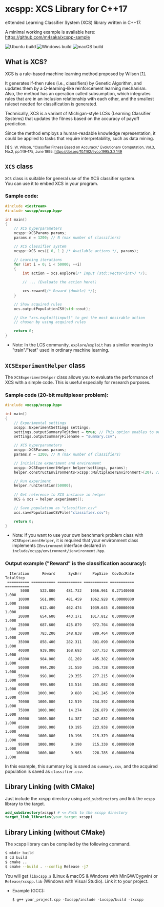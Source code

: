 # xcspp: XCS Library for C++17
eXtended Learning Classifier System (XCS) library written in C++17.

A minimal working example is available here: https://github.com/m4saka/xcspp-sample

![Ubuntu build](https://github.com/m4saka/xcspp/workflows/Ubuntu%20build/badge.svg)
![Windows build](https://github.com/m4saka/xcspp/workflows/Windows%20build/badge.svg)
![macOS build](https://github.com/m4saka/xcspp/workflows/macOS%20build/badge.svg)

## What is XCS?
XCS is a rule-based machine learning method proposed by Wilson [1].

It generates if-then rules (i.e., classifiers) by Genetic Algorithm, and updates them by a Q-learning-like reinforcement learning mechanism.  
Also, the method has an operation called subsumption, which integrates rules that are in an inclusion relationship with each other, and the smallest ruleset needed for classification is generated.

Technically, XCS is a variant of Michigan-style LCSs (Learning Classifier Systems) that updates the fitness based on the accuracy of payoff prediction.

Since the method employs a human-readable knowledge representation, it could be applied to tasks that require interpretability, such as data mining.

<sub>[1] S. W. Wilson, "Classifier Fitness Based on Accuracy," Evolutionary Computation, Vol.3, No.2, pp.149-175, June 1995. https://doi.org/10.1162/evco.1995.3.2.149</sub>

## `XCS` class
`XCS` class is suitable for general use of the XCS classifier system.  
You can use it to embed XCS in your program.

### Sample code:
```cpp
#include <iostream>
#include <xcspp/xcspp.hpp>

int main()
{
    // XCS hyperparameters
    xcspp::XCSParams params;
    params.n = 1200; // N (max number of classifiers)

    // XCS classifier system
    xcspp::XCS xcs({ 0, 1 } /* Available actions */, params);

    // Learning iterations
    for (int i = 0; i < 50000; ++i)
    {
        int action = xcs.explore(/* Input (std::vector<int>) */);

        // ... (Evaluate the action here!)

        xcs.reward(/* Reward (double) */);
    }

    // Show acquired rules
    xcs.outputPopulationCSV(std::cout);

    // Use "xcs.exploit(input)" to get the most desirable action
    // chosen by using acquired rules

    return 0;
}
```
- Note: In the LCS community, `explore`/`exploit` has a similar meaning to "train"/"test" used in ordinary machine learning.

## `XCSExperimentHelper` class
The `XCSExperimentHelper` class allows you to evaluate the performance of XCS with a simple code. 
This is useful especially for research purposes.

### Sample code (20-bit multiplexer problem):
```cpp
#include <xcspp/xcspp.hpp>

int main()
{
    // Experimental settings
    xcspp::ExperimentSettings settings;
    settings.outputSummaryToStdout = true; // This option enables to output summary log to console.
    settings.outputSummaryFilename = "summary.csv";

    // XCS hyperparameters
    xcspp::XCSParams params;
    params.n = 1200; // N (max number of classifiers)

    // Initialize experiment and environment
    xcspp::XCSExperimentHelper helper(settings, params);
    helper.constructEnvironments<xcspp::MultiplexerEnvironment>(20); // This calls xcspp::MultiplexerEnvironment constructor.

    // Run experiment
    helper.runIteration(50000);
    
    // Get reference to XCS instance in helper
    XCS & xcs = helper.experiment();

    // Save population as "classifier.csv"
    xcs.savePopulationCSVFile("classifier.csv");

    return 0;
}
```
- Note: If you want to use your own benchmark problem class with `XCSExperimentHelper`, it is required that your environment class implements `IEnvironment` interface declared in `include/xcspp/environment/ienvironment.hpp`.

### Output example ("Reward" is the classification accuracy):
```
  Iteration      Reward      SysErr     PopSize  CovOccRate   TotalStep
 ========== =========== =========== =========== =========== ===========
       5000     522.800     481.732    1056.961  0.27140000       1.000
      10000     561.800     481.459    1062.928  0.00000000       1.000
      15000     612.400     462.474    1039.645  0.00000000       1.000
      20000     654.600     443.171    1017.812  0.00000000       1.000
      25000     687.600     425.879     972.704  0.00000000       1.000
      30000     783.200     348.838     889.464  0.00000000       1.000
      35000     858.400     282.311     801.090  0.00000000       1.000
      40000     939.000     168.693     637.753  0.00000000       1.000
      45000     984.000      81.269     485.382  0.00000000       1.000
      50000     994.200      31.550     345.738  0.00000000       1.000
      55000     998.800      20.355     277.215  0.00000000       1.000
      60000     999.600      13.514     265.082  0.00000000       1.000
      65000    1000.000       9.880     241.245  0.00000000       1.000
      70000    1000.000      12.519     234.592  0.00000000       1.000
      75000    1000.000      14.274     226.879  0.00000000       1.000
      80000    1000.000      14.387     242.632  0.00000000       1.000
      85000    1000.000      10.195     223.938  0.00000000       1.000
      90000    1000.000      10.196     215.379  0.00000000       1.000
      95000    1000.000       9.190     215.330  0.00000000       1.000
     100000    1000.000       9.963     228.785  0.00000000       1.000
```
In this example, this summary log is saved as `summary.csv`, and the acquired population is saved as `classifier.csv`.

## Library Linking (with CMake)
Just include the xcspp directory using `add_subdirectory` and link the `xcspp` library to the target.
```cmake
add_subdirectory(xcspp) # <= Path to the xcspp directory
target_link_libraries(your_target xcspp)
```

## Library Linking (without CMake)
The xcspp library can be compiled by the following command.
```bash
$ mkdir build
$ cd build
$ cmake ..
$ cmake --build . --config Release -j7
```

You will get `libxcspp.a` (Linux & macOS & Windows with MinGW/Cygwin) or `Release/xcspp.lib` (Windows with Visual Studio).
Link it to your project.

- Example (GCC):
    ```
    $ g++ your_project.cpp -Ixcspp/include -Lxcspp/build -lxcspp
    ```
